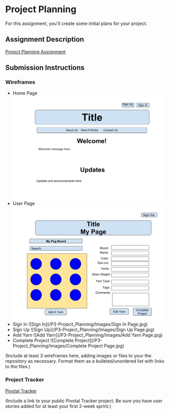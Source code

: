 # Project Planning
For this assignment, you'll create some initial plans for your project.

## Assignment Description
[Project Planning Assignment](https://education.launchcode.org/liftoff/assignments/planning/)

## Submission Instructions

### Wireframes
* Home Page 
![Home Page](/P3-Project_Planning/Images/Home_Page.jpg)
* User Page 
![User Page](/P3-Project_Planning/Images/User_Page.jpg)
* Sign In 
![Sign In](/P3-Project_Planning/Images/Sign In Page.jpg)
* Sign Up 
![Sign Up](/P3-Project_Planning/Images/Sign Up Page.jpg)
* Add Yarn 
![Add Yarn](/P3-Project_Planning/Images/Add Yarn Page.jpg)
* Complete Project 
![Complete Project](/P3-Project_Planning/Images/Complete Project Page.jpg)

(Include at least 3 wireframes here, adding images or files to your the repository as necessary. Format them as a bulleted/unordered list with links to the files.)

### Project Tracker
[Pivotal Tracker](https://www.pivotaltracker.com/n/projects/2158571)

(Include a link to your public Pivotal Tracker project. Be sure you have user stories added for at least your first 2-week sprint.)